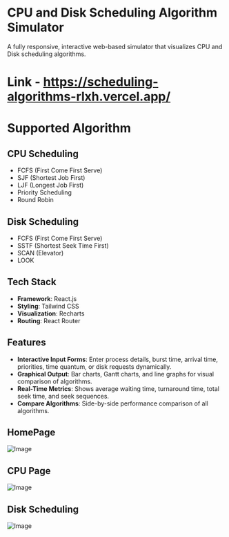 # CPU and Disk Scheduling Algorithm Simulator

A fully responsive, interactive web-based simulator that visualizes CPU and Disk scheduling algorithms.

# Link - https://scheduling-algorithms-rlxh.vercel.app/

# Supported Algorithm
## CPU Scheduling
- FCFS (First Come First Serve)
- SJF (Shortest Job First)
- LJF (Longest Job First)
- Priority Scheduling
- Round Robin
## Disk Scheduling
- FCFS (First Come First Serve)
- SSTF (Shortest Seek Time First)
- SCAN (Elevator)
- LOOK

## Tech Stack

- **Framework**: React.js
- **Styling**: Tailwind CSS
- **Visualization**: Recharts
- **Routing**: React Router

## Features
- **Interactive Input Forms**: Enter process details, burst time, arrival time, priorities, time quantum, or disk requests dynamically.
- **Graphical Output**: Bar charts, Gantt charts, and line graphs for visual comparison of algorithms.
- **Real-Time Metrics**: Shows average waiting time, turnaround time, total seek time, and seek sequences.
- **Compare Algorithms**: Side-by-side performance comparison of all algorithms.

## HomePage
![Image](https://github.com/user-attachments/assets/c384bfd8-0b66-42ee-b361-bf6c9bc6345d)

## CPU Page
![Image](https://github.com/user-attachments/assets/ba2d1ec3-3981-4339-8d04-f411010c915a)

## Disk Scheduling
![Image](https://github.com/user-attachments/assets/20ae2919-8c4a-4bcb-99b3-f129956b8927)

